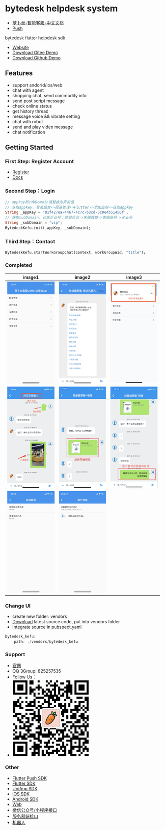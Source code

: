 # bytedesk helpdesk system

- [萝卜丝-智能客服-中文文档](https://git.oschina.net/270580156/bytedesk-flutter)
- [Push](https://pub.dev/packages/bytedesk_push)

bytedesk flutter helpdesk sdk

- [Website](https://www.bytedesk.com)
- [Download Gitee Demo](https://git.oschina.net/270580156/bytedesk-flutter)
- [Download Github Demo](https://github.com/Bytedesk/bytedesk-flutter)
<!-- - [Download ApkDemo](https://bytedesk.oss-cn-shenzhen.aliyuncs.com/apk/bytedesk-android-sdk-demo.apk) -->

## Features

- support andorid/ios/web
- chat with agent
- shopping chat, send commodity info
- send post script message
- check online status
- get history thread
- message voice && vibrate setting
- chat with robot
- send and play video message
- chat notification
  <!-- - support faq list -->
  <!-- - support feedback -->

## Getting Started

### First Step: Register Account

- [Register](https://www.bytedesk.com/admin)
- [Docs](https://github.com/pengjinning/bytedesk-android)

### Second Step：Login

```dart
// appkey和subDomain请替换为真实值
// 获取appkey，登录后台->渠道管理->Flutter->添加应用->获取appkey
String _appKey = '81f427ea-4467-4c7c-b0cd-5c0e4b51456f';
// 获取subDomain，也即企业号：登录后台->客服管理->客服账号->企业号
String _subDomain = "vip";
BytedeskKefu.init(_appKey, _subDomain);
```

### Third Step：Contact

```dart
BytedeskKefu.startWorkGroupChat(context, workGroupWid, "title");
```

### Completed

|                                                image1                                                 |                                                 image2                                                  |                                                  image3                                                  |
| :---------------------------------------------------------------------------------------------------: | :-----------------------------------------------------------------------------------------------------: | :------------------------------------------------------------------------------------------------------: |
|  <img src="https://github.com/Bytedesk/bytedesk-flutter/blob/master/home.jpeg?raw=true" width="250">  |  <img src="https://github.com/Bytedesk/bytedesk-flutter/blob/master/robot.jpeg?raw=true" width="250">   |  <img src="https://github.com/Bytedesk/bytedesk-flutter/blob/master/notice.jpeg?raw=true" width="250">   |
|  <img src="https://github.com/Bytedesk/bytedesk-flutter/blob/master/chat.png?raw=true" width="250">   |   <img src="https://github.com/Bytedesk/bytedesk-flutter/blob/master/shop.png?raw=true" width="250">    | <img src="https://github.com/Bytedesk/bytedesk-flutter/blob/master/postscript.png?raw=true" width="250"> |
| <img src="https://github.com/Bytedesk/bytedesk-flutter/blob/master/status.jpeg?raw=true" width="250"> | <img src="https://github.com/Bytedesk/bytedesk-flutter/blob/master/userinfo.jpeg?raw=true" width="250"> |                                                                                                          |

### Change UI

- create new folder: vendors
- [Download](https://pub.dev/packages/bytedesk_kefu/versions) latest source code, put into vendors folder
- integrate source in pubspect.yaml

```dart
bytedesk_kefu:
    path: ./vendors/bytedesk_kefu
```

### Support

- [官网](https://www.bytedesk.com/)
- QQ 3Group: 825257535
- Follow Us：
- <img src="https://github.com/Bytedesk/bytedesk-flutter/blob/master/luobosi_mp.png?raw=true" width="250">

### Other

- [Flutter Push SDK](https://pub.dev/packages/bytedesk_push)
- [Flutter SDK](https://github.com/bytedesk/bytedesk-flutter)
- [UniApp SDK](https://github.com/bytedesk/bytedesk-uniapp)
- [iOS SDK](https://github.com/bytedesk/bytedesk-ios)
- [Android SDK](https://github.com/bytedesk/bytedesk-android)
- [Web](https://github.com/bytedesk/bytedesk-web)
- [微信公众号/小程序接口](https://github.com/bytedesk/bytedesk-wechat)
- [服务器端接口](https://github.com/bytedesk/bytedesk-server)
- [机器人](https://github.com/bytedesk/bytedesk-chatbot)
